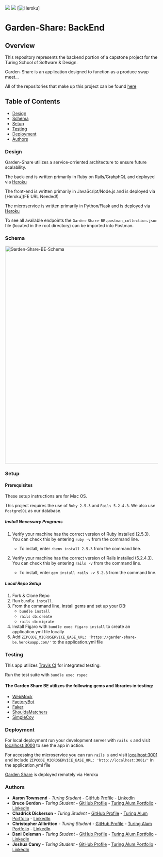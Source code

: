 ![](https://img.shields.io/badge/Rails-5.2.4-informational?style=flat&logo=<LOGO_NAME>&logoColor=white&color=2bbc8a) ![](https://img.shields.io/badge/Ruby-2.5.3-orange) [![Heroku](https://heroku-badge.herokuapp.com/?app=https://garden-share-be.herokuapp.com/)]

# Garden-Share: BackEnd

## Overview

This repository represents the backend portion of a capstone project for the Turing School of Software & Design.

Garden-Share is an application designed to function as a produce swap meet...

All of the repositories that make up this project can be found [here](https://github.com/garden-share-08)

## Table of Contents
  - [Design](#design)
  - [Schema](#schema)
  - [Setup](#setup)
  - [Testing](#testing)
  - [Deployment](#deployment)
  - [Authors](#authors)

### Design

Garden-Share utilizes a service-orriented architecture to ensure future scalability.

The back-end is written primarily in Ruby on Rails/GrahphQL and deployed via [Heroku](https://garden-share-be.herokuapp.com/)

The front-end is written primarily in JavaScript/Node.js and is deployed via [Heroku](FE URL Needed!)

The microservice is written primarily in Python/Flask and is deployed via [Heroku](https://gardeen-location-microservice.herokuapp.com/)

To see all available endpoints the `Garden-Share-BE.postman_collection.json` file (located in the root directory) can be imported into Postman.

### Schema 

<img width="717" alt="Garden-Share-BE-Schema" src="https://user-images.githubusercontent.com/63476564/109400683-054c6200-7918-11eb-9f25-f02b141ad0a5.png">

### Setup
#### Prerequisites
These setup instructions are for Mac OS.

This project requires the use of `Ruby 2.5.3` and `Rails 5.2.4.3`.
We also use `PostgreSQL` as our database.

##### Install Necessary Programs

1. Verify your machine has the correct version of Ruby installed (2.5.3).  You can check this by entering `ruby -v` from the command line.
    - To install, enter `rbenv install 2.5.3` from the command line.   

2. Verify your machine has the correct version of Rails installed (5.2.4.3).  You can check this by entering `rails -v` from the command line.
    - To install, enter `gem install rails -v 5.2.3` from the command line.

##### Local Repo Setup
1. Fork & Clone Repo
2. Run `bundle install`.
3. From the command line, install gems and set up your DB:
    * `bundle install`
    * `rails db:create`
    * `rails db:migrate`
4. Install Figaro with `bundle exec figaro install` to create an application.yml file locally
5. Add `ZIPCODE_MICROSERVICE_BASE_URL: 'https://garden-share-be.herokuapp.com/'` to the application.yml file

### Testing 

This app utilizes [Travis CI](travis-ci.com) for integrated testing.

Run the test suite with `bundle exec rspec`

#### The Garden Share BE utilizes the following gems and libraries in testing:
 
- [WebMock](https://github.com/bblimke/webmock)
- [FactoryBot](https://github.com/thoughtbot/factory_bot/blob/master/GETTING_STARTED.md)
- [Faker](https://github.com/faker-ruby/faker)
- [ShouldaMatchers](https://github.com/thoughtbot/shoulda-matchers)
- [SimpleCov](https://github.com/simplecov-ruby/simplecov)

### Deployment

For local deployment run your development server with `rails s` and visit [localhost:3000](http://localhost:3000) to see the app in action.

For accessing the microservice you can run `rails s` and visit [localhost:3001](http://localhost:3001) and include `ZIPCODE_MICROSERVICE_BASE_URL: 'http://localhost:3001/'` in the application.yml file

[Garden Share](https://garden-share-be.herokuapp.com/) is deployed remotely via Heroku

### Authors
  - **Aaron Townsend** - *Turing Student* - [GitHub Profile](https://github.com/atownse) - [LinkedIn](https://www.linkedin.com/in/aaron-townsend-667604176/)
  - **Bruce Gordon** - *Turing Student* - [GitHub Profile](https://github.com/bruce-gordon) - [Turing Alum Portfolio](https://alumni.turing.io/alumni/bruce-gordon) - [LinkedIn](https://www.linkedin.com/in/brucemgordon/)
  - **Chadrick Dickerson** - *Turing Student* - [GitHub Profile](https://github.com/chadrick-d-dev) - [Turing Alum Portfolio](https://alumni.turing.io/alumni/chadrick-dickerson) - [LinkedIn](https://www.linkedin.com/in/chadrick-dickerson/)
  - **Christopher Allbritton** - *Turing Student* - [GitHub Profile](https://github.com/Callbritton) - [Turing Alum Portfolio](https://alumni.turing.io/alumni/christopher-allbritton) - [LinkedIn](https://www.linkedin.com/in/christopher-allbritton)
  - **Dani Coleman** - *Turing Student* - [GitHub Profile](https://github.com/dcoleman21) - [Turing Alum Portfolio](https://alumni.turing.io/alumni/dani-coleman) - [LinkedIn](https://www.linkedin.com/in/dcoleman-21/)
  - **Joshua Carey** - *Turing Student* - [GitHub Profile](https://github.com/jdcarey128) - [Turing Alum Portfolio](https://alumni.turing.io/alumni/joshua-carey) - [LinkedIn](https://www.linkedin.com/in/carey-joshua/)

